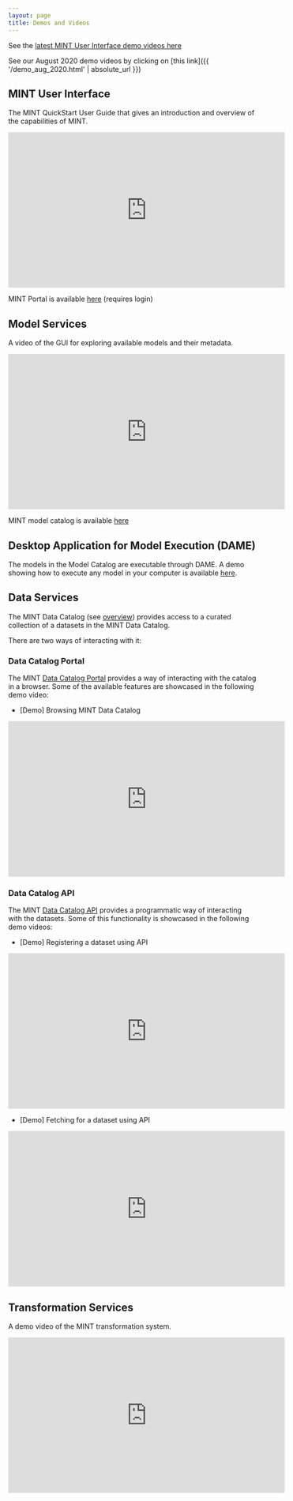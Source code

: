 ```yaml
---
layout: page
title: Demos and Videos
---
```


See the [latest MINT User Interface demo videos here](https://www.youtube.com/watch?v=QaGohriTMGU&list=PLY6kyuesE2jObCA30wXF3mWnuCgsbbZAw)


See our August 2020 demo videos by clicking on [this link]({{ '/demo_aug_2020.html' | absolute_url }})

## MINT User Interface

The MINT QuickStart User Guide that gives an introduction and overview of the capabilities of MINT.

<iframe width="560" height="315" src="https://www.youtube.com/embed/g3wVmqIC6Kc" frameborder="0" allow="accelerometer; autoplay; encrypted-media; gyroscope; picture-in-picture" allowfullscreen></iframe>


MINT Portal is available [here](http://mint.isi.edu/) (requires login)

## Model Services

A video of the GUI for exploring available models and their metadata.
<iframe width="560" height="315" src="https://www.youtube.com/embed/0vs2kIMtp3A" frameborder="0" allow="accelerometer; autoplay; encrypted-media; gyroscope; picture-in-picture" allowfullscreen></iframe>

MINT model catalog is available [here](https://models.mint.isi.edu/)

## Desktop Application for Model Execution (DAME)

The models in the Model Catalog are executable through DAME. A demo showing how to execute any model in your computer is available [here](https://model-catalog-python-api-client.readthedocs.io/en/latest/example/).

## Data Services

The MINT Data Catalog (see [overview](https://mintproject.readthedocs.io/en/latest/datacatalog/)) provides access to a curated collection of a datasets in the MINT Data Catalog.

There are two ways of interacting with it:


### Data Catalog Portal

 The MINT [Data Catalog Portal](https://data-catalog.mint.isi.edu) provides a way of interacting with the catalog in a browser. Some of the available features are showcased in the following demo video:

  - [Demo] Browsing MINT Data Catalog

  <iframe width="560" height="315" src="https://www.youtube.com/embed/i5UVhn0kD5c" frameborder="0" allow="accelerometer; autoplay; encrypted-media; gyroscope; picture-in-picture" allowfullscreen></iframe>


### Data Catalog API

The MINT [Data Catalog API](https://data-catalog.mint.isi.edu/documentation) provides a programmatic way of interacting with the datasets. Some of this functionality is showcased in the following demo videos:

  - [Demo] Registering a dataset using API

<iframe width="560" height="315" src="https://www.youtube.com/embed/9ER74oVgkv0" frameborder="0" allow="accelerometer; autoplay; encrypted-media; gyroscope; picture-in-picture" allowfullscreen></iframe>


  - [Demo] Fetching for a dataset using API

<iframe width="560" height="315" src="https://www.youtube.com/embed/DIKU-4k5mKs" frameborder="0" allow="accelerometer; autoplay; encrypted-media; gyroscope; picture-in-picture" allowfullscreen></iframe>


## Transformation Services

A demo video of the MINT transformation system.

<iframe width="560" height="315" src="https://www.youtube.com/embed/tENwysxt3xI" frameborder="0" allow="accelerometer; autoplay; encrypted-media; gyroscope; picture-in-picture" allowfullscreen></iframe>
